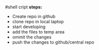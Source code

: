#shell cript
**steps:**

* Create repo in github
* clone repo in local laptop
* start developing
* add the files to temp area
* ommit the changes
* push the changes to github/central repo
